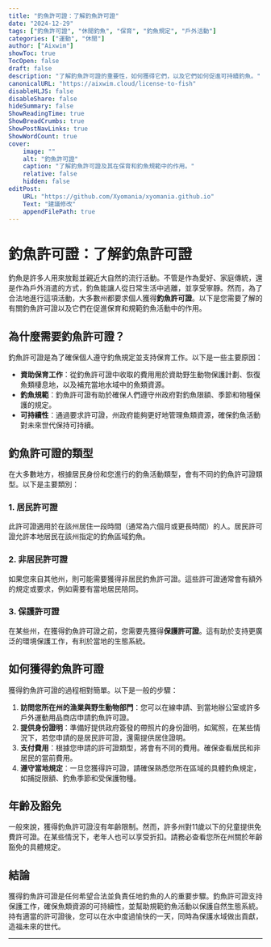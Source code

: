 ```yaml
---
title: "釣魚許可證：了解釣魚許可證"
date: "2024-12-29"
tags: ["釣魚許可證", "休閒釣魚", "保育", "釣魚規定", "戶外活動"]
categories: ["運動", "休閒"]
author: ["Aixwim"]
showToc: true
TocOpen: false
draft: false
description: "了解釣魚許可證的重要性，如何獲得它們，以及它們如何促進可持續釣魚。"
canonicalURL: "https://aixwim.cloud/license-to-fish"
disableHLJS: false
disableShare: false
hideSummary: false
ShowReadingTime: true
ShowBreadCrumbs: true
ShowPostNavLinks: true
ShowWordCount: true
cover:
    image: ""
    alt: "釣魚許可證"
    caption: "了解釣魚許可證及其在保育和釣魚規範中的作用。"
    relative: false
    hidden: false
editPost:
    URL: "https://github.com/Xyomania/xyomania.github.io"
    Text: "建議修改"
    appendFilePath: true
---
```


# 釣魚許可證：了解釣魚許可證

釣魚是許多人用來放鬆並親近大自然的流行活動。不管是作為愛好、家庭傳統，還是作為戶外消遣的方式，釣魚能讓人從日常生活中逃離，並享受寧靜。然而，為了合法地進行這項活動，大多數州都要求個人獲得**釣魚許可證**。以下是您需要了解的有關釣魚許可證以及它們在促進保育和規範釣魚活動中的作用。

## 為什麼需要釣魚許可證？

釣魚許可證是為了確保個人遵守釣魚規定並支持保育工作。以下是一些主要原因：
- **資助保育工作**：從釣魚許可證中收取的費用用於資助野生動物保護計劃、恢復魚類棲息地，以及補充當地水域中的魚類資源。
- **釣魚規範**：釣魚許可證有助於確保人們遵守州政府對釣魚限額、季節和物種保護的規定。
- **可持續性**：通過要求許可證，州政府能夠更好地管理魚類資源，確保釣魚活動對未來世代保持可持續。

## 釣魚許可證的類型

在大多數地方，根據居民身份和您進行的釣魚活動類型，會有不同的釣魚許可證類型。以下是主要類別：

### 1. **居民許可證**
此許可證適用於在該州居住一段時間（通常為六個月或更長時間）的人。居民許可證允許本地居民在該州指定的釣魚區域釣魚。

### 2. **非居民許可證**
如果您來自其他州，則可能需要獲得非居民釣魚許可證。這些許可證通常會有額外的規定或要求，例如需要有當地居民陪同。

### 3. **保護許可證**
在某些州，在獲得釣魚許可證之前，您需要先獲得**保護許可證**。這有助於支持更廣泛的環境保護工作，有利於當地的生態系統。

## 如何獲得釣魚許可證

獲得釣魚許可證的過程相對簡單。以下是一般的步驟：
1. **訪問您所在州的漁業與野生動物部門**：您可以在線申請、到當地辦公室或許多戶外運動用品商店申請釣魚許可證。
2. **提供身份證明**：準備好提供政府簽發的帶照片的身份證明，如駕照，在某些情況下，若您申請的是居民許可證，還需提供居住證明。
3. **支付費用**：根據您申請的許可證類型，將會有不同的費用。確保查看居民和非居民的當前費用。
4. **遵守當地規定**：一旦您獲得許可證，請確保熟悉您所在區域的具體釣魚規定，如捕捉限額、釣魚季節和受保護物種。

## 年齡及豁免

一般來說，獲得釣魚許可證沒有年齡限制。然而，許多州對11歲以下的兒童提供免費許可證。在某些情況下，老年人也可以享受折扣。請務必查看您所在州關於年齡豁免的具體規定。

## 結論

獲得釣魚許可證是任何希望合法並負責任地釣魚的人的重要步驟。釣魚許可證支持保護工作，確保魚類資源的可持續性，並幫助規範釣魚活動以保護自然生態系統。持有適當的許可證後，您可以在水中度過愉快的一天，同時為保護水域做出貢獻，造福未來的世代。

---

